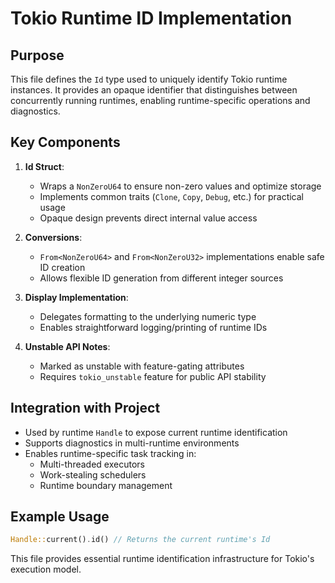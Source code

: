 # Tokio Runtime ID Implementation

## Purpose
This file defines the `Id` type used to uniquely identify Tokio runtime instances. It provides an opaque identifier that distinguishes between concurrently running runtimes, enabling runtime-specific operations and diagnostics.

## Key Components

1. **Id Struct**:
   - Wraps a `NonZeroU64` to ensure non-zero values and optimize storage
   - Implements common traits (`Clone`, `Copy`, `Debug`, etc.) for practical usage
   - Opaque design prevents direct internal value access

2. **Conversions**:
   - `From<NonZeroU64>` and `From<NonZeroU32>` implementations enable safe ID creation
   - Allows flexible ID generation from different integer sources

3. **Display Implementation**:
   - Delegates formatting to the underlying numeric type
   - Enables straightforward logging/printing of runtime IDs

4. **Unstable API Notes**:
   - Marked as unstable with feature-gating attributes
   - Requires `tokio_unstable` feature for public API stability

## Integration with Project
- Used by runtime `Handle` to expose current runtime identification
- Supports diagnostics in multi-runtime environments
- Enables runtime-specific task tracking in:
  - Multi-threaded executors
  - Work-stealing schedulers
  - Runtime boundary management

## Example Usage
```rust
Handle::current().id() // Returns the current runtime's Id
```

This file provides essential runtime identification infrastructure for Tokio's execution model.  